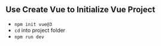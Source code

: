 ## Use Create Vue to Initialize Vue Project

- `npm init vue@3`
- `cd` into project folder
- `npm run dev`